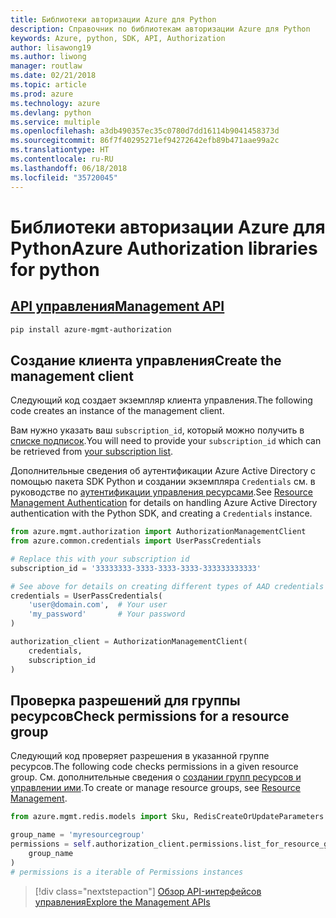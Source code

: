 ```yaml
---
title: Библиотеки авторизации Azure для Python
description: Справочник по библиотекам авторизации Azure для Python
keywords: Azure, python, SDK, API, Authorization
author: lisawong19
ms.author: liwong
manager: routlaw
ms.date: 02/21/2018
ms.topic: article
ms.prod: azure
ms.technology: azure
ms.devlang: python
ms.service: multiple
ms.openlocfilehash: a3db490357ec35c0780d7dd16114b9041458373d
ms.sourcegitcommit: 86f7f40295271ef94272642efb89b471aae99a2c
ms.translationtype: HT
ms.contentlocale: ru-RU
ms.lasthandoff: 06/18/2018
ms.locfileid: "35720045"
---
```

# <a name="azure-authorization-libraries-for-python"></a><span data-ttu-id="2b961-104">Библиотеки авторизации Azure для Python</span><span class="sxs-lookup"><span data-stu-id="2b961-104">Azure Authorization libraries for python</span></span>

## <a name="management-apipythonapioverviewazureauthorizationmanagement"></a>[<span data-ttu-id="2b961-105">API управления</span><span class="sxs-lookup"><span data-stu-id="2b961-105">Management API</span></span>](/python/api/overview/azure/authorization/management)

```bash
pip install azure-mgmt-authorization
```

## <a name="create-the-management-client"></a><span data-ttu-id="2b961-106">Создание клиента управления</span><span class="sxs-lookup"><span data-stu-id="2b961-106">Create the management client</span></span>

<span data-ttu-id="2b961-107">Следующий код создает экземпляр клиента управления.</span><span class="sxs-lookup"><span data-stu-id="2b961-107">The following code creates an instance of the management client.</span></span>

<span data-ttu-id="2b961-108">Вам нужно указать ваш ``subscription_id``, который можно получить в [списке подписок](https://manage.windowsazure.com/#Workspaces/AdminTasks/SubscriptionMapping).</span><span class="sxs-lookup"><span data-stu-id="2b961-108">You will need to provide your ``subscription_id`` which can be retrieved from [your subscription list](https://manage.windowsazure.com/#Workspaces/AdminTasks/SubscriptionMapping).</span></span>

<span data-ttu-id="2b961-109">Дополнительные сведения об аутентификации Azure Active Directory с помощью пакета SDK Python и создании экземпляра ``Credentials`` см. в руководстве по [аутентификации управления ресурсами](/python/azure/python-sdk-azure-authenticate).</span><span class="sxs-lookup"><span data-stu-id="2b961-109">See [Resource Management Authentication](/python/azure/python-sdk-azure-authenticate) for details on handling Azure Active Directory authentication with the Python SDK, and creating a ``Credentials`` instance.</span></span>

```python
from azure.mgmt.authorization import AuthorizationManagementClient
from azure.common.credentials import UserPassCredentials

# Replace this with your subscription id
subscription_id = '33333333-3333-3333-3333-333333333333'

# See above for details on creating different types of AAD credentials
credentials = UserPassCredentials(
    'user@domain.com',  # Your user
    'my_password'       # Your password
)

authorization_client = AuthorizationManagementClient(
    credentials,
    subscription_id
)
``` 

## <a name="check-permissions-for-a-resource-group"></a><span data-ttu-id="2b961-110">Проверка разрешений для группы ресурсов</span><span class="sxs-lookup"><span data-stu-id="2b961-110">Check permissions for a resource group</span></span>

<span data-ttu-id="2b961-111">Следующий код проверяет разрешения в указанной группе ресурсов.</span><span class="sxs-lookup"><span data-stu-id="2b961-111">The following code checks permissions in a given resource group.</span></span>
<span data-ttu-id="2b961-112">См. дополнительные сведения о [создании групп ресурсов и управлении ими](/python/api/overview/azure/azure.mgmt.resource).</span><span class="sxs-lookup"><span data-stu-id="2b961-112">To create or manage resource groups, see [Resource Management](/python/api/overview/azure/azure.mgmt.resource).</span></span>

```python
from azure.mgmt.redis.models import Sku, RedisCreateOrUpdateParameters

group_name = 'myresourcegroup'
permissions = self.authorization_client.permissions.list_for_resource_group(
    group_name
)
# permissions is a iterable of Permissions instances
```

> [!div class="nextstepaction"]
> [<span data-ttu-id="2b961-113">Обзор API-интерфейсов управления</span><span class="sxs-lookup"><span data-stu-id="2b961-113">Explore the Management APIs</span></span>](/python/api/overview/azure/authorization/management)

